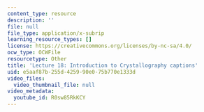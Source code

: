 ```yaml
---
content_type: resource
description: ''
file: null
file_type: application/x-subrip
learning_resource_types: []
license: https://creativecommons.org/licenses/by-nc-sa/4.0/
ocw_type: OCWFile
resourcetype: Other
title: 'Lecture 18: Introduction to Crystallography captions'
uid: e5aaf87b-255d-4259-90e0-75b770e1333d
video_files:
  video_thumbnail_file: null
video_metadata:
  youtube_id: R0sw85RkKCY
---
```

